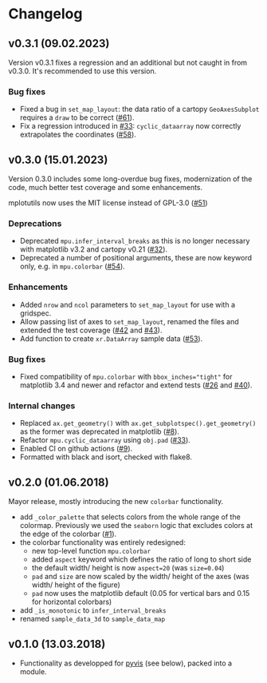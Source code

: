 # Changelog

## v0.3.1 (09.02.2023)

Version v0.3.1 fixes a regression and an additional but not caught in from v0.3.0. It's
recommended to use this version.

### Bug fixes

- Fixed a bug in `set_map_layout`: the data ratio of a cartopy `GeoAxesSubplot` requires
  a `draw` to be correct ([#61](https://github.com/mathause/mplotutils/pull/61)).
- Fix a regression introduced in [#33](https://github.com/mathause/mplotutils/pull/33):
  `cyclic_dataarray` now correctly extrapolates the coordinates
  ([#58](https://github.com/mathause/mplotutils/pull/58)).


## v0.3.0 (15.01.2023)

Version 0.3.0 includes some long-overdue bug fixes, modernization of the code, much better
test coverage and some enhancements.

mplotutils now uses the MIT license instead of GPL-3.0 ([#51](https://github.com/mathause/mplotutils/pull/51))

### Deprecations

 * Deprecated `mpu.infer_interval_breaks` as this is no longer necessary with matplotlib v3.2
   and cartopy v0.21 ([#32](https://github.com/mathause/mplotutils/pull/32)).
 * Deprecated a number of positional arguments, these are now keyword only, e.g. in
   `mpu.colorbar` ([#54](https://github.com/mathause/mplotutils/pull/54)).

### Enhancements

 * Added ``nrow`` and ``ncol`` parameters to ``set_map_layout`` for use with a
   gridspec.
 * Allow passing list of axes to ``set_map_layout``, renamed the files and extended
   the test coverage ([#42](https://github.com/mathause/mplotutils/pull/42)
   and [#43](https://github.com/mathause/mplotutils/pull/43)).
 * Add function to create `xr.DataArray` sample data ([#53](https://github.com/mathause/mplotutils/pull/53)).

### Bug fixes

 * Fixed compatibility of `mpu.colorbar` with `bbox_inches="tight"` for matplotlib 3.4 and
   newer and refactor and extend tests ([#26](https://github.com/mathause/mplotutils/pull/26)
   and [#40](https://github.com/mathause/mplotutils/pull/40)).

### Internal changes

 * Replaced `ax.get_geometry()` with `ax.get_subplotspec().get_geometry()`
   as the former was deprecated in matplotlib ([#8](https://github.com/mathause/mplotutils/pull/8)).
 * Refactor `mpu.cyclic_dataarray` using `obj.pad` ([#33](https://github.com/mathause/mplotutils/pull/33)).
 * Enabled CI on github actions ([#9](https://github.com/mathause/mplotutils/pull/9)).
 * Formatted with black and isort, checked with flake8.

## v0.2.0 (01.06.2018)

Mayor release, mostly introducing the new `colorbar` functionality.

 * add `_color_palette` that selects colors from the whole range of the colormap. Previously
   we used the `seaborn` logic that excludes colors at the edge of the colorbar
   ([#1](https://github.com/mathause/mplotutils/issues/1)).
 * the colorbar functionality was entirely redesigned:
   * new top-level function `mpu.colorbar`
   * added `aspect` keyword which defines the ratio of long to short side
   * the default width/ height is now `aspect=20` (was `size=0.04`)
   * `pad` and `size` are now scaled by the width/ height of the axes (was width/ height of the figure)
   * `pad` now uses the matplotlib default (0.05 for vertical bars and 0.15 for horizontal colorbars)
 * add `_is_monotonic` to `infer_interval_breaks`
 * renamed `sample_data_3d` to `sample_data_map`

## v0.1.0 (13.03.2018)

 * Functionality as developped for [pyvis](https://github.com/C2SM/pyvis/) (see below), packed into a module.
